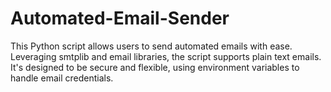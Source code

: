 # Automated-Email-Sender
This Python script allows users to send automated emails with ease. Leveraging smtplib and email libraries, the script supports plain text emails. It's designed to be secure and flexible, using environment variables to handle email credentials.
